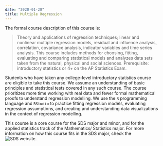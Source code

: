 ```yaml
---
date: "2020-01-20"
title: Multiple Regression
---
```


The formal course description of this course is:

> Theory and applications of regression techniques; linear and nonlinear multiple regression models, residual and influence analysis, correlation, covariance analysis, indicator variables and time series analysis. This course includes methods for choosing, fitting, evaluating and comparing statistical models and analyzes data sets taken from the natural, physical and social sciences. Prerequisite: introductory statistics or 4+ on the AP Statistics Exam.

Students who have taken any college-level introductory statistics course are eligible to take this course. We assume an understanding of basic principles and statistical tests covered in any such course. The course prioritizes more time working with real data and fewer formal mathematical proofs to understand regression modelling. We use the `R` programming language and `RStudio` to practice fitting regression models, evaluating regression assumptions, and creating and understanding data visualizations in the context of regression modelling.

This course is a core course for the SDS major and minor, and for the applied statistics track of the Mathematics/ Statistics major. For more information on how this course fits in the SDS major, check the ![SDS website](https://www.smith.edu/academics/statistics).